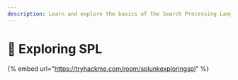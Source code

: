 ```yaml
---
description: Learn and explore the basics of the Search Processing Language
---
```


# 🔰 Exploring SPL

{% embed url="https://tryhackme.com/room/splunkexploringspl" %}
